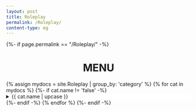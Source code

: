 ```yaml
---
layout: post
title: Roleplay
permalink: /Roleplay/
content-type: eg
---
```

<style>
summary {
	position: sticky;
	top: 0;
	background-color: white;
}
.container {
    padding-bottom: 190px;
}
.scroll-to-top {
    display: none
}
</style>
<main>
	{%- if page.permalink == "/Roleplay/" -%}
		<h1 style='text-align:center'> MENU </h1>
		{% assign mydocs = site.Roleplay | group_by: 'category' %}
		{% for cat in mydocs %}
			{%- if cat.name != 'false' -%} 
				<details class="second">
					<summary>{{ cat.name | upcase }}</summary>
					<ul>
						{% assign items = cat.items | sort: 'date' | reverse %}
						{% for item in items %}
							<div class="feed-title-excerpt-block disable-select" data-url="{{site.url}}{{item.url}}">
								<a href="{{ item.url }}" style="text-decoration: none; color: #555555;">
									<ul style="padding-left: 20px; margin-top: 20px;" class="tags">
										<li style="padding: 0 5px; border-radius: 10px;" class="tag">{{item.date | date_to_string | capitalize }}</li>
									</ul>
									<p style="margin-top: 0px;" class="feed-title">{{ item.title }}</p>
									<p class="feed-excerpt">{{item.description
										}}</p>
								</a>
							</div>
						{% endfor %}
					</ul>
				</details>
			{%- endif -%}
		{% endfor %}
	{%- endif -%}
</main>
